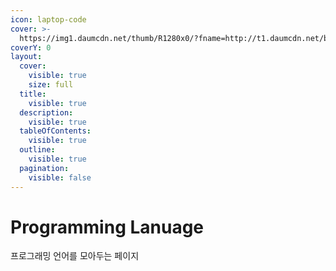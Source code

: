 ```yaml
---
icon: laptop-code
cover: >-
  https://img1.daumcdn.net/thumb/R1280x0/?fname=http://t1.daumcdn.net/brunch/service/user/2YH6/image/h2ml8aJc3vo03BzUNh7BJIy3OUU.png
coverY: 0
layout:
  cover:
    visible: true
    size: full
  title:
    visible: true
  description:
    visible: true
  tableOfContents:
    visible: true
  outline:
    visible: true
  pagination:
    visible: false
---
```


# Programming Lanuage

프로그래밍 언어를 모아두는 페이지
